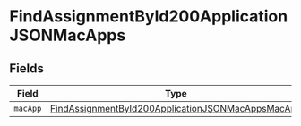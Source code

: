 # FindAssignmentById200ApplicationJSONMacApps


## Fields

| Field                                                                                                                             | Type                                                                                                                              | Required                                                                                                                          | Description                                                                                                                       |
| --------------------------------------------------------------------------------------------------------------------------------- | --------------------------------------------------------------------------------------------------------------------------------- | --------------------------------------------------------------------------------------------------------------------------------- | --------------------------------------------------------------------------------------------------------------------------------- |
| `macApp`                                                                                                                          | [FindAssignmentById200ApplicationJSONMacAppsMacApp](../../models/operations/findassignmentbyid200applicationjsonmacappsmacapp.md) | :heavy_minus_sign:                                                                                                                | N/A                                                                                                                               |